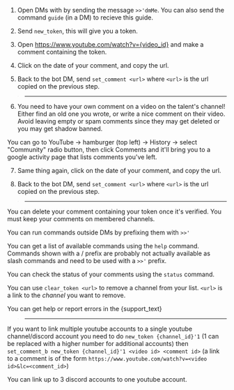 1) Open DMs with by sending the message `>>'dmMe`. You can also send the command `guide` (in a DM) to recieve this guide.

2) Send `new_token`, this will give you a token.

3) Open https://www.youtube.com/watch?v={video_id} and make a comment containing the token.

4) Click on the date of your comment, and copy the url.

5) Back to the bot DM, send `set_comment <url>` where `<url>` is the url copied on the previous step.

>---

6) You need to have your own comment on a video on the talent's channel! Either find an old one you wrote, or write a nice comment on their video. Avoid leaving empty or spam comments since they may get deleted or you may get shadow banned.

You can go to YouTube -> hamburger (top left) -> History -> select "Community" radio button, then click Comments and it'll bring you to a google activity page that lists comments you've left.

7) Same thing again, click on the date of your comment, and copy the url.

8) Back to the bot DM, send `set_comment <url>` where `<url>` is the url copied on the previous step.

>---

You can delete your comment containing your token once it's verified. You must keep your comments on membered channels.

You can run commands outside DMs by prefixing them with `>>'`

You can get a list of available commands using the `help` command. Commands shown with a / prefix are probably not actually available as slash commands and need to be used with a `>>'` prefix.

You can check the status of your comments using the `status` command.

You can use `clear_token <url>` to remove a channel from your list. `<url>` is a link to the *channel* you want to remove.

You can get help or report errors in the {support_text}

>---

If you want to link multiple youtube accounts to a single youtube channel/discord account you need to do `new_token {channel_id}'1` (1 can be replaced with a higher number for additional accounts) then `set_comment_b new_token {channel_id}'1 <video id> <comment id>` (a link to a comment is of the form `https://www.youtube.com/watch?v=<video id>&lc=<comment_id>`)

You can link up to 3 discord accounts to one youtube account.
